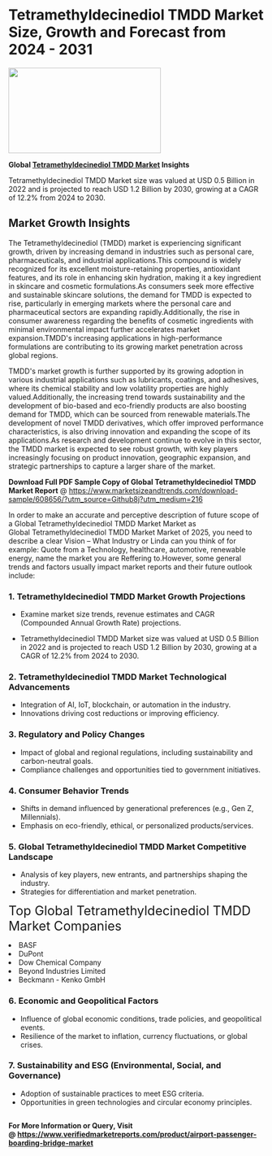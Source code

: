 <H1>Tetramethyldecinediol TMDD Market Size, Growth and Forecast from 2024 - 2031</H1><img class="aligncenter size-medium wp-image-584254" src="https://thirdeyenews.in/wp-content/uploads/2024/09/Global-Market-Research-300x168.jpeg" alt="" width="300" height="168" /><p><strong>Global&nbsp;<a href="https://www.marketsizeandtrends.com/download-sample/608656/?utm_source=Github8j?utm_medium=216">Tetramethyldecinediol TMDD Market</a> Insights</strong></p><p>Tetramethyldecinediol TMDD Market size was valued at USD 0.5 Billion in 2022 and is projected to reach USD 1.2 Billion by 2030, growing at a CAGR of 12.2% from 2024 to 2030.</p><p><h2>Market Growth Insights</h2> <p>The Tetramethyldecinediol (TMDD) market is experiencing significant growth, driven by increasing demand in industries such as personal care, pharmaceuticals, and industrial applications.This compound is widely recognized for its excellent moisture-retaining properties, antioxidant features, and its role in enhancing skin hydration, making it a key ingredient in skincare and cosmetic formulations.As consumers seek more effective and sustainable skincare solutions, the demand for TMDD is expected to rise, particularly in emerging markets where the personal care and pharmaceutical sectors are expanding rapidly.Additionally, the rise in consumer awareness regarding the benefits of cosmetic ingredients with minimal environmental impact further accelerates market expansion.TMDD's increasing applications in high-performance formulations are contributing to its growing market penetration across global regions.</p> <p>TMDD's market growth is further supported by its growing adoption in various industrial applications such as lubricants, coatings, and adhesives, where its chemical stability and low volatility properties are highly valued.Additionally, the increasing trend towards sustainability and the development of bio-based and eco-friendly products are also boosting demand for TMDD, which can be sourced from renewable materials.The development of novel TMDD derivatives, which offer improved performance characteristics, is also driving innovation and expanding the scope of its applications.As research and development continue to evolve in this sector, the TMDD market is expected to see robust growth, with key players increasingly focusing on product innovation, geographic expansion, and strategic partnerships to capture a larger share of the market.</p> <p><span class=""><strong>Download Full PDF Sample Copy of Global Tetramethyldecinediol TMDD Market Report</strong> @ <a href="https://www.marketsizeandtrends.com/download-sample/608656/?utm_source=Github8j?utm_medium=216" target="_blank">https://www.marketsizeandtrends.com/download-sample/608656/?utm_source=Github8j?utm_medium=216</a></span></p><p>In order to make an accurate and perceptive description of future scope of a Global&nbsp;Tetramethyldecinediol TMDD Market Market as Global&nbsp;Tetramethyldecinediol TMDD Market Market of 2025, you need to describe a clear Vision &ndash; What Industry or Linda can you think of for example: Quote from a Technology, healthcare, automotive, renewable energy, name the market you are Reffering to.However, some general trends and factors usually impact market reports and their future outlook include:</p><h3>1.&nbsp;<strong>Tetramethyldecinediol TMDD Market Growth Projections</strong></h3><ul><li>Examine market size trends, revenue estimates and CAGR (Compounded Annual Growth Rate) projections.</li><li><p>Tetramethyldecinediol TMDD Market size was valued at USD 0.5 Billion in 2022 and is projected to reach USD 1.2 Billion by 2030, growing at a CAGR of 12.2% from 2024 to 2030.</p></li></ul><h3>2.&nbsp;<strong>Tetramethyldecinediol TMDD Market Technological Advancements</strong></h3><ul><li>Integration of AI, IoT, blockchain, or automation in the industry.</li><li>Innovations driving cost reductions or improving efficiency.</li></ul><h3>3.&nbsp;<strong>Regulatory and Policy Changes</strong></h3><ul><li>Impact of global and regional regulations, including sustainability and carbon-neutral goals.</li><li>Compliance challenges and opportunities tied to government initiatives.</li></ul><h3>4.&nbsp;<strong>Consumer Behavior Trends</strong></h3><ul><li>Shifts in demand influenced by generational preferences (e.g., Gen Z, Millennials).</li><li>Emphasis on eco-friendly, ethical, or personalized products/services.</li></ul><h3>5.&nbsp;<strong>Global Tetramethyldecinediol TMDD Market Competitive Landscape</strong></h3><ul><li>Analysis of key players, new entrants, and partnerships shaping the industry.</li><li>Strategies for differentiation and market penetration.</li></ul><p data-pm-slice="1 1 []"><span style="color: inherit; font-family: inherit; font-size: 25px;">Top Global Tetramethyldecinediol TMDD Market Companies</span></p><div class="" data-test-id=""><p><li>BASF</li><li> DuPont</li><li> Dow Chemical Company</li><li> Beyond Industries Limited</li><li> Beckmann - Kenko GmbH</li></p></div><h3>6.&nbsp;<strong>Economic and Geopolitical Factors</strong></h3><ul><li>Influence of global economic conditions, trade policies, and geopolitical events.</li><li>Resilience of the market to inflation, currency fluctuations, or global crises.</li></ul><h3>7.&nbsp;<strong>Sustainability and ESG (Environmental, Social, and Governance)</strong></h3><ul><li>Adoption of sustainable practices to meet ESG criteria.</li><li>Opportunities in green technologies and circular economy principles.</li></ul><h2><strong style="font-size: 14px;">For More Information or Query, Visit @&nbsp;</strong><a style="background-color: #ffffff; font-size: 14px;" href="https://www.marketsizeandtrends.com/report/tetramethyldecinediol-tmdd-market/" target="_blank">https://www.verifiedmarketreports.com/product/airport-passenger-boarding-bridge-market</a></h2>